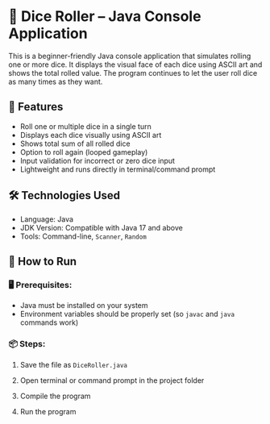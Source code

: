 # 🎲 Dice Roller – Java Console Application

This is a beginner-friendly Java console application that simulates rolling one or more dice. It displays the visual face of each dice using ASCII art and shows the total rolled value. The program continues to let the user roll dice as many times as they want.

## 📌 Features

- Roll one or multiple dice in a single turn
- Displays each dice visually using ASCII art
- Shows total sum of all rolled dice
- Option to roll again (looped gameplay)
- Input validation for incorrect or zero dice input
- Lightweight and runs directly in terminal/command prompt

## 🛠️ Technologies Used

- Language: Java
- JDK Version: Compatible with Java 17 and above
- Tools: Command-line, `Scanner`, `Random`

## 🚀 How to Run

### 🖥️ Prerequisites:
- Java must be installed on your system
- Environment variables should be properly set (so `javac` and `java` commands work)

### 📦 Steps:
1. Save the file as `DiceRoller.java`

2. Open terminal or command prompt in the project folder

3. Compile the program

4. Run the program
